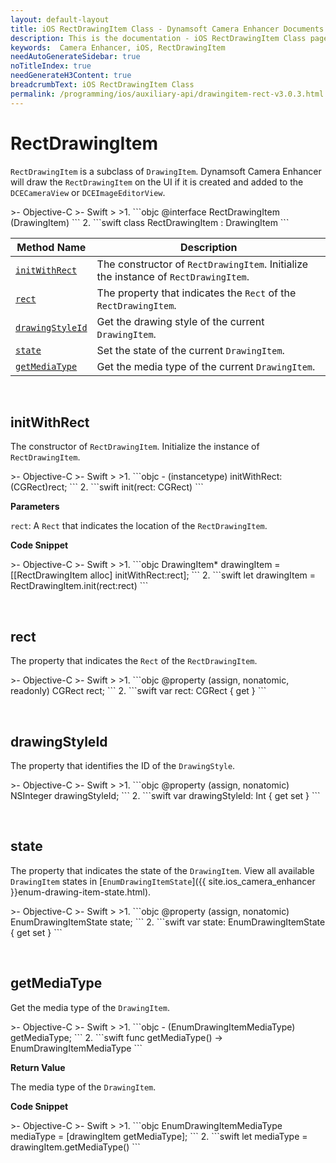 ```yaml
---
layout: default-layout
title: iOS RectDrawingItem Class - Dynamsoft Camera Enhancer Documents
description: This is the documentation - iOS RectDrawingItem Class page of Dynamsoft Camera Enhancer.
keywords:  Camera Enhancer, iOS, RectDrawingItem
needAutoGenerateSidebar: true
noTitleIndex: true
needGenerateH3Content: true
breadcrumbText: iOS RectDrawingItem Class
permalink: /programming/ios/auxiliary-api/drawingitem-rect-v3.0.3.html
---
```


# RectDrawingItem

`RectDrawingItem` is a subclass of `DrawingItem`. Dynamsoft Camera Enhancer will draw the `RectDrawingItem` on the UI if it is created and added to the `DCECameraView` or `DCEImageEditorView`.

<div class="sample-code-prefix"></div>
>- Objective-C
>- Swift
>
>1. 
```objc
@interface RectDrawingItem (DrawingItem)
```
2. 
```swift
class RectDrawingItem : DrawingItem
```

| Method Name | Description |
| ----------- | ----------- |
| [`initWithRect`](#initwithrect) | The constructor of `RectDrawingItem`. Initialize the instance of `RectDrawingItem`. |
| [`rect`](#rect) | The property that indicates the `Rect` of the `RectDrawingItem`. |
| [`drawingStyleId`](#drawingstyleid) | Get the drawing style of the current `DrawingItem`. |
| [`state`](#state) | Set the state of the current `DrawingItem`. |
| [`getMediaType`](#getmediatype) | Get the media type of the current `DrawingItem`. |

&nbsp;

## initWithRect

The constructor of `RectDrawingItem`. Initialize the instance of `RectDrawingItem`.

<div class="sample-code-prefix"></div>
>- Objective-C
>- Swift
>
>1. 
```objc
- (instancetype) initWithRect:(CGRect)rect;
```
2. 
```swift
init(rect: CGRect)
```

**Parameters**

`rect`: A `Rect` that indicates the location of the `RectDrawingItem`.

**Code Snippet**

<div class="sample-code-prefix"></div>
>- Objective-C
>- Swift
>
>1. 
```objc
DrawingItem* drawingItem = [[RectDrawingItem alloc] initWithRect:rect];
```
2. 
```swift
let drawingItem = RectDrawingItem.init(rect:rect)
```

&nbsp;

## rect

The property that indicates the `Rect` of the `RectDrawingItem`.

<div class="sample-code-prefix"></div>
>- Objective-C
>- Swift
>
>1. 
```objc
@property (assign, nonatomic, readonly) CGRect rect;
```
2. 
```swift
var rect: CGRect { get }
```


&nbsp;

## drawingStyleId

The property that identifies the ID of the `DrawingStyle`.

<div class="sample-code-prefix"></div>
>- Objective-C
>- Swift
>
>1. 
```objc
@property (assign, nonatomic) NSInteger drawingStyleId;
```
2. 
```swift
var drawingStyleId: Int { get set }
```

&nbsp;

## state

The property that indicates the state of the `DrawingItem`. View all available `DrawingItem` states in [`EnumDrawingItemState`]({{ site.ios_camera_enhancer }}enum-drawing-item-state.html).

<div class="sample-code-prefix"></div>
>- Objective-C
>- Swift
>
>1. 
```objc
@property (assign, nonatomic) EnumDrawingItemState state;
```
2. 
```swift
var state: EnumDrawingItemState { get set }
```

&nbsp;

## getMediaType

Get the media type of the `DrawingItem`.

<div class="sample-code-prefix"></div>
>- Objective-C
>- Swift
>
>1. 
```objc
- (EnumDrawingItemMediaType) getMediaType;
```
2. 
```swift
func getMediaType() -> EnumDrawingItemMediaType
```

**Return Value**

The media type of the `DrawingItem`.

**Code Snippet**

<div class="sample-code-prefix"></div>
>- Objective-C
>- Swift
>
>1. 
```objc
EnumDrawingItemMediaType mediaType = [drawingItem getMediaType];
```
2. 
```swift
let mediaType = drawingItem.getMediaType()
```
